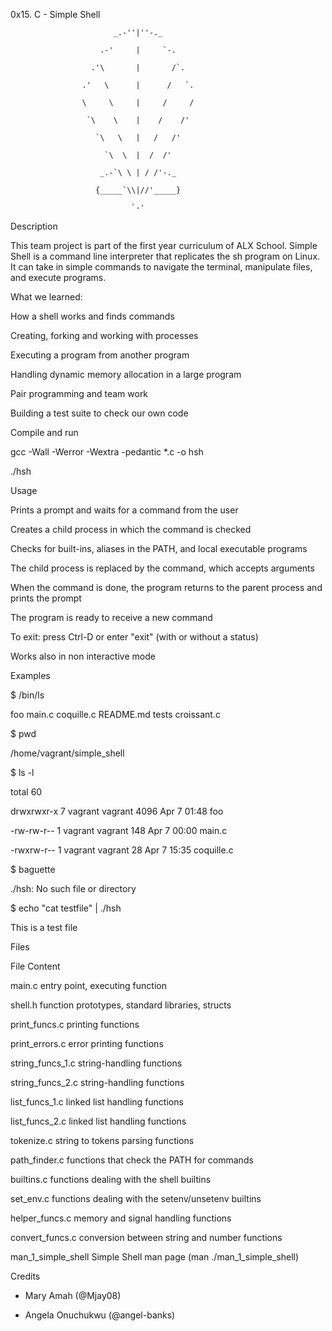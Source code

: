 0x15. C - Simple Shell

				           _.-''|''-._

				        .-'     |     `-.

				      .'\       |       /`.

				    .'   \      |      /   `.

				    \     \     |     /     /

				     `\    \    |    /    /'

				       `\   \   |   /   /'

				         `\  \  |  /  /'

				        _.-`\ \ | / /'-._

				       {_____`\\|//'_____}

				               `-'

Description

This team project is part of the first year curriculum of ALX School. Simple Shell is a command line interpreter that replicates the sh program on Linux. It can take in simple commands to navigate the terminal, manipulate files, and execute programs.



What we learned:



How a shell works and finds commands

Creating, forking and working with processes

Executing a program from another program

Handling dynamic memory allocation in a large program

Pair programming and team work

Building a test suite to check our own code

Compile and run

gcc -Wall -Werror -Wextra -pedantic *.c -o hsh



./hsh



Usage

Prints a prompt and waits for a command from the user

Creates a child process in which the command is checked

Checks for built-ins, aliases in the PATH, and local executable programs

The child process is replaced by the command, which accepts arguments

When the command is done, the program returns to the parent process and prints the prompt

The program is ready to receive a new command

To exit: press Ctrl-D or enter "exit" (with or without a status)

Works also in non interactive mode

Examples

$ /bin/ls

foo main.c coquille.c README.md tests croissant.c

$ pwd 

/home/vagrant/simple_shell

$ ls -l

total 60

drwxrwxr-x 7 vagrant vagrant  4096 Apr  7 01:48 foo

-rw-rw-r-- 1 vagrant vagrant   148 Apr  7 00:00 main.c

-rwxrw-r-- 1 vagrant vagrant    28 Apr  7 15:35 coquille.c

$ baguette

./hsh: No such file or directory

$ echo "cat testfile" | ./hsh

This is a test file

Files

File	Content

main.c	entry point, executing function

shell.h	function prototypes, standard libraries, structs

print_funcs.c	printing functions

print_errors.c	error printing functions

string_funcs_1.c	string-handling functions

string_funcs_2.c	string-handling functions

list_funcs_1.c	linked list handling functions

list_funcs_2.c	linked list handling functions

tokenize.c	string to tokens parsing functions

path_finder.c	functions that check the PATH for commands

builtins.c	functions dealing with the shell builtins

set_env.c	functions dealing with the setenv/unsetenv builtins

helper_funcs.c	memory and signal handling functions

convert_funcs.c	conversion between string and number functions

man_1_simple_shell	Simple Shell man page (man ./man_1_simple_shell)

Credits

* Mary Amah (@Mjay08)

* Angela Onuchukwu (@angel-banks)

